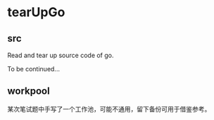 # tearUpGo

## src 
    
Read and tear up source code of go.

To be continued...

## workpool

某次笔试题中手写了一个工作池，可能不通用，留下备份可用于借鉴参考。
